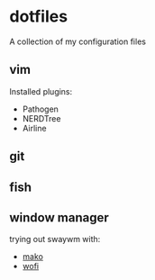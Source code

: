 # dotfiles
A collection of my configuration files

vim
---
Installed plugins:
* Pathogen
* NERDTree
* Airline

git
---

fish
----

window manager
--------------
trying out swaywm with:
- [mako](https://github.com/emersion/mako)
- [wofi](https://hg.sr.ht/~scoopta/wofi)

